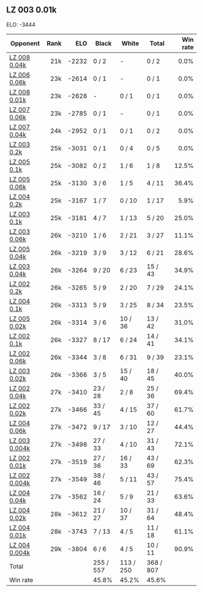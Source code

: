 ## LZ 003 0.01k ##

ELO: -3444

Opponent | Rank | ELO | Black | White | Total | Win rate
---------|-----:|----:|-------|-------|-------|-------:
[LZ 008 0.04k](LZ%20008%200.04k.md) | 21k | -2232 | 0 / 2 | - | 0 / 2 | 0.0%
[LZ 006 0.06k](LZ%20006%200.06k.md) | 23k | -2614 | 0 / 1 | - | 0 / 1 | 0.0%
[LZ 008 0.01k](LZ%20008%200.01k.md) | 23k | -2628 | - | 0 / 1 | 0 / 1 | 0.0%
[LZ 007 0.06k](LZ%20007%200.06k.md) | 23k | -2785 | 0 / 1 | - | 0 / 1 | 0.0%
[LZ 007 0.04k](LZ%20007%200.04k.md) | 24k | -2952 | 0 / 1 | 0 / 1 | 0 / 2 | 0.0%
[LZ 003 0.2k](LZ%20003%200.2k.md) | 25k | -3031 | 0 / 1 | 0 / 4 | 0 / 5 | 0.0%
[LZ 005 0.1k](LZ%20005%200.1k.md) | 25k | -3082 | 0 / 2 | 1 / 6 | 1 / 8 | 12.5%
[LZ 005 0.06k](LZ%20005%200.06k.md) | 25k | -3130 | 3 / 6 | 1 / 5 | 4 / 11 | 36.4%
[LZ 004 0.2k](LZ%20004%200.2k.md) | 25k | -3167 | 1 / 7 | 0 / 10 | 1 / 17 | 5.9%
[LZ 003 0.1k](LZ%20003%200.1k.md) | 25k | -3181 | 4 / 7 | 1 / 13 | 5 / 20 | 25.0%
[LZ 003 0.06k](LZ%20003%200.06k.md) | 26k | -3210 | 1 / 6 | 2 / 21 | 3 / 27 | 11.1%
[LZ 005 0.04k](LZ%20005%200.04k.md) | 26k | -3219 | 3 / 9 | 3 / 12 | 6 / 21 | 28.6%
[LZ 003 0.04k](LZ%20003%200.04k.md) | 26k | -3264 | 9 / 20 | 6 / 23 | 15 / 43 | 34.9%
[LZ 002 0.2k](LZ%20002%200.2k.md) | 26k | -3265 | 5 / 9 | 2 / 20 | 7 / 29 | 24.1%
[LZ 004 0.1k](LZ%20004%200.1k.md) | 26k | -3313 | 5 / 9 | 3 / 25 | 8 / 34 | 23.5%
[LZ 005 0.02k](LZ%20005%200.02k.md) | 26k | -3314 | 3 / 6 | 10 / 36 | 13 / 42 | 31.0%
[LZ 002 0.1k](LZ%20002%200.1k.md) | 26k | -3327 | 8 / 17 | 6 / 24 | 14 / 41 | 34.1%
[LZ 002 0.06k](LZ%20002%200.06k.md) | 26k | -3344 | 3 / 8 | 6 / 31 | 9 / 39 | 23.1%
[LZ 003 0.02k](LZ%20003%200.02k.md) | 26k | -3366 | 3 / 5 | 15 / 40 | 18 / 45 | 40.0%
[LZ 002 0.04k](LZ%20002%200.04k.md) | 27k | -3410 | 23 / 28 | 2 / 8 | 25 / 36 | 69.4%
[LZ 002 0.02k](LZ%20002%200.02k.md) | 27k | -3466 | 33 / 45 | 4 / 15 | 37 / 60 | 61.7%
[LZ 004 0.06k](LZ%20004%200.06k.md) | 27k | -3472 | 9 / 17 | 3 / 10 | 12 / 27 | 44.4%
[LZ 003 0.004k](LZ%20003%200.004k.md) | 27k | -3498 | 27 / 33 | 4 / 10 | 31 / 43 | 72.1%
[LZ 002 0.01k](LZ%20002%200.01k.md) | 27k | -3519 | 27 / 36 | 16 / 33 | 43 / 69 | 62.3%
[LZ 002 0.004k](LZ%20002%200.004k.md) | 27k | -3549 | 38 / 46 | 5 / 11 | 43 / 57 | 75.4%
[LZ 004 0.04k](LZ%20004%200.04k.md) | 27k | -3562 | 16 / 24 | 5 / 9 | 21 / 33 | 63.6%
[LZ 004 0.02k](LZ%20004%200.02k.md) | 28k | -3612 | 21 / 27 | 10 / 37 | 31 / 64 | 48.4%
[LZ 004 0.01k](LZ%20004%200.01k.md) | 28k | -3743 | 7 / 13 | 4 / 5 | 11 / 18 | 61.1%
[LZ 004 0.004k](LZ%20004%200.004k.md) | 29k | -3804 | 6 / 6 | 4 / 5 | 10 / 11 | 90.9%
Total | | | 255 / 557 | 113 / 250 | 368 / 807 | 
Win rate| | | 45.8% | 45.2% | 45.6% | 
